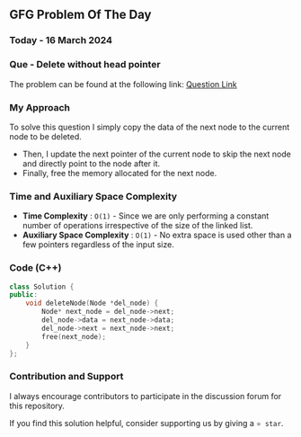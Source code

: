 ## GFG Problem Of The Day

### Today - 16 March 2024
### Que - Delete without head pointer
The problem can be found at the following link: [Question Link](https://www.geeksforgeeks.org/problems/delete-without-head-pointer/1)

### My Approach
To solve this question I simply copy the data of the next node to the current node to be deleted. 
- Then, I update the next pointer of the current node to skip the next node and directly point to the node after it. 
- Finally, free the memory allocated for the next node.

### Time and Auxiliary Space Complexity

- **Time Complexity** : `O(1)` - Since we are only performing a constant number of operations irrespective of the size of the linked list.
- **Auxiliary Space Complexity** : `O(1)` - No extra space is used other than a few pointers regardless of the input size.

### Code (C++)
```cpp
class Solution {
public:
    void deleteNode(Node *del_node) {
        Node* next_node = del_node->next;
        del_node->data = next_node->data;
        del_node->next = next_node->next;
        free(next_node);
    }
};
```

### Contribution and Support

I always encourage contributors to participate in the discussion forum for this repository.

If you find this solution helpful, consider supporting us by giving a `⭐ star`.
